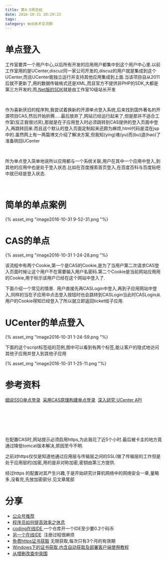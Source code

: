 ```yaml
---
title: 第4-5周总结
date: 2016-10-31 20:29:23
tags:
category: Web技术交流群
---
```


# 单点登入

工作室要弄一个用户中心,以后所有开发的应用用户都集中到这个用户中心里.以前工作室用的是UCenter,discuz同一家公司开发的,discuz的用户就是集成到这个UCenter,而且UCenter能独立运行并支持其他应用集成到上面.当该项目自从2011后就不更新了,用的数据传输格式还是XML,而且官方不提供非PHP的SDK,大都是第三方开发的,而[.Net版的SDK](https://github.com/dozer47528/UCenter-API-For-DotNet)就是由工作室10级站长开发

 

作为喜新厌旧的程序狗,我尝试着换新的开源单点登入系统,后来找到国外著名的开源项目CAS,然后开始折腾.....最后放弃了,网站已经运行起来了,但是那并不适合工作室(反正我很讨厌),那就是在子应用登入时必须跳转到CAS提供的登入页面中登入,再跳转回来.而且这个默认的登入页面定制起来还颇为麻烦,html代码是混在jsp中的.虽然网上有一两篇博文介绍了解决方案,但我知(ying)难(yu)而(bu)退(hao)了准备转回UCenter

 

所为单点登入简单地说所以应用都与一个系统关联,用户在其中一个应用中登入,到其他的应用中也是处于登入状态.比如在百度搜索首页登入,在百度百科与百度贴吧中就已经是登入状态.

 

# 简单的单点案例



{% asset_img "image2016-10-31 9-52-31.png "%}







# CAS的单点

{% asset_img "image2016-10-31 1-24-28.png "%}




该流程中有两个Cookie,第一个是CAS的Cookie,是为了当用户第二次请求CAS登入页面时候让这个用户不在需要输入用户名密码.第二个Cookie是当前网站应用用的Cookie,用于标示该用户已经在这个网站中登入了.

下面介绍一个常见的情景. 
用户直接先再CASLogin中登入,再到子应用网站中登入,同样的当在子应用中点击登入按钮时也会跳转到CASLogin当此时CASLogin从用户的Cookie得知已经登入了所以就立即返回ticket给子应用.

# UCenter的单点登入

{% asset_img "image2016-10-31 1-24-59.png "%}





下面的这个script标签组的范例,图中可以看到有两个标签,能让客户的隐式地访问其他子应用并登入到其他子应用 

{% asset_img "image2016-10-31 1-25-11.png "%}


# 参考资料

[细说SSO单点登录](http://www.cnblogs.com/yubaolee/p/sso.html) 
[采用CAS原理构建单点登录](http://www.cnblogs.com/shanyou/archive/2009/08/30/1556659.html) 
[深入研究 UCenter API](http://www.dozer.cc/2011/01/ucenter-api-in-depth-1st.html)

 

 

 

在配置CAS时,网站提示必须启用https,为此我花了近5个小时.最后被卡主的地方竟通过降低tomcat版本解决,原因至今不明.

之前对https仅仅是知道他通过应用层与传输层之间的SSL(做了传输层的工作但是处于应用层的)加密,用的是非对称加密,密钥由第三方提供.

经过https 的配置对其产生兴趣,于是开始研究计算机网络中的网络安全一章,量略多,没看完,先放加密部分.见文章尾部

# 分享

- [公众号推荐](https://github.com/jaywcjlove/handbook/blob/master/other/%E5%85%AC%E4%BC%97%E8%B4%A6%E5%8F%B7%E6%8E%A8%E8%8D%90.md#%E5%AE%98%E6%96%B9%E7%BD%91%E7%AB%99)
- [程序员如何提高效率之休息](http://mp.weixin.qq.com/s?__biz=MjM5Mjg4NDMwMA==&mid=2652974188&idx=1&sn=94557eb547551c2329d06395bd830de2&chksm=bd4aff4f8a3d765993ad4640d09eda855a90769e50bfc26bf43d90ae9b04b448e68144361556&scene=0#wechat_redirect)
- [coding在线IDE](https://ide.coding.net/dashboard),一个仓库开一个IDE至少要0.2个码币
- [另一个在线IDE](https://xuanwo.org/2014/08/07/Cloud9/)  注册过程很麻烦
- [免费https证书获取](https://letsencrypt.org/) 无限获取,每次只有3个月的有效期
- [Windows下的证书获取,内含自动获取及部署客户端使用教程](http://http//www.cnblogs.com/silin6/p/5931640.html)
- [从增删改查中突围](http://mp.weixin.qq.com/s?__biz=MzAxOTc0NzExNg==&mid=2665513356&idx=1&sn=3520fe896ad6c20e999458dfec1f3f3b&chksm=80d679cfb7a1f0d9421f558ba29077e59d31f89b76333fc75bf066816a262c6e7fb80e721ad6#rd)